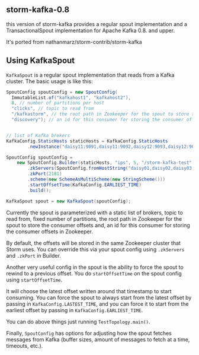 ## storm-kafka-0.8

this version of storm-kafka provides a regular spout implementation and a TransactionalSpout implementation for Apache Kafka 0.8. and upper.

It's ported from nathanmarz/storm-contrib/storm-kafka


## Using KafkaSpout

`KafkaSpout` is a regular spout implementation that reads from a Kafka cluster. The basic usage is like this:

```java
SpoutConfig spoutConfig = new SpoutConfig(
  ImmutableList.of("kafkahost1", "kafkahost2"),
  8, // number of partitions per host
  "clicks", // topic to read from
  "/kafkastorm", // the root path in Zookeeper for the spout to store the consumer offsets
  "discovery"); // an id for this consumer for storing the consumer offsets in Zookeeper


// list of Kafka brokers
KafkaConfig.StaticHosts staticHosts = KafkaConfig.StaticHosts
        .newInstance("daisy11:9091,daisy11:9092,daisy12:9093,daisy12:9094");

SpoutConfig spoutConfig =
    new SpoutConfig.Builder(staticHosts, "ips", 5, "/storm-kafka-test", "cli-storm")
        .zkServers(SpoutConfig.fromHostString("daisy01,daisy02,daisy03,daisy04,daisy05"))
        .zkPort(2181)
        .scheme(new SchemeAsMultiScheme(new StringScheme()))
        .startOffsetTime(KafkaConfig.EARLIEST_TIME)
        .build();

KafkaSpout spout = new KafkaSpout(spoutConfig);
```

Currently the spout is parameterized with a static list of brokers, topic to read from, fixed number of partitions, the root path in Zookeeper for the spout to store the consumer offsets and, an id for this consumer for storing the consumer offsets in Zookeeper.

By default, the offsets will be stored in the same Zookeeper cluster that Storm uses. You can override this via your spout config using `.zkServers` and `.zkPort` in Builder.

Another very useful config in the spout is the ability to force the spout to rewind to a previous offset. You do `startOffsetTime` on the spout config using `startOffsetTime`.


It will choose the latest offset written around that timestamp to start consuming. You can force the spout to always start from the latest offset by passing in `KafkaConfig.LASTEST_TIME`, and you can force it to start from the earliest offset by passing in `KafkaConfig.EARLIEST_TIME`.

You can do above things just running `TestTopology.main()`.

Finally, `SpoutConfig` has options for adjusting how the spout fetches messages from Kafka (buffer sizes, amount of messages to fetch at a time, timeouts, etc.).




